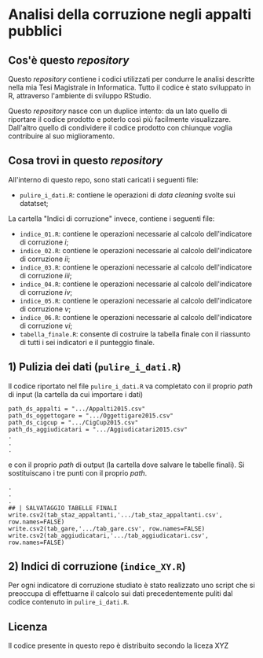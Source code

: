# Analisi della corruzione negli appalti pubblici

## Cos'è questo _repository_
Questo _repository_ contiene i codici utilizzati per condurre le analisi descritte nella mia Tesi Magistrale in Informatica. Tutto il codice è stato sviluppato in R, attraverso l'ambiente di sviluppo RStudio. 

Questo _repository_ nasce con un duplice intento: da un lato quello di riportare il codice prodotto e poterlo così più facilmente visualizzare. Dall'altro quello di condividere il codice prodotto con chiunque voglia contribuire al suo miglioramento.  

## Cosa trovi in questo _repository_ 
All'interno di questo repo, sono stati caricati i seguenti file: 
- `pulire_i_dati.R`: contiene le operazioni di _data cleaning_ svolte sui datatset;

La cartella "Indici di corruzione" invece, contiene i seguenti file:
- `indice_01.R`: contiene le operazioni necessarie al calcolo dell'indicatore di corruzione _i_;
- `indice_02.R`: contiene le operazioni necessarie al calcolo dell'indicatore di corruzione _ii_;
- `indice_03.R`: contiene le operazioni necessarie al calcolo dell'indicatore di corruzione _iii_;
- `indice_04.R`: contiene le operazioni necessarie al calcolo dell'indicatore di corruzione _iv_;
- `indice_05.R`: contiene le operazioni necessarie al calcolo dell'indicatore di corruzione _v_;
- `indice_06.R`: contiene le operazioni necessarie al calcolo dell'indicatore di corruzione _vi_;
- `tabella_finale.R`: consente di costruire la tabella finale con il riassunto di tutti i sei indicatori e il punteggio finale.

## 1) Pulizia dei dati (`pulire_i_dati.R`)
Il codice riportato nel file `pulire_i_dati.R` va completato con il proprio _path_ di input (la cartella da cui importare i dati) 

```
path_ds_appalti = ".../Appalti2015.csv"
path_ds_oggettogare = ".../Oggettigare2015.csv" 
path_ds_cigcup = ".../CigCup2015.csv"
path_ds_aggiudicatari = ".../Aggiudicatari2015.csv"
.
.
.
```
e con il proprio _path_ di output (la cartella dove salvare le tabelle finali). Si sostituiscano i tre punti con il proprio _path_. 

```
.
.
.
## | SALVATAGGIO TABELLE FINALI
write.csv2(tab_staz_appaltanti,'.../tab_staz_appaltanti.csv', row.names=FALSE)
write.csv2(tab_gare,'.../tab_gare.csv', row.names=FALSE)
write.csv2(tab_aggiudicatari,'.../tab_aggiudicatari.csv', row.names=FALSE)
```

## 2) Indici di corruzione (`indice_XY.R`)
Per ogni indicatore di corruzione studiato è stato realizzato uno script che si preoccupa di effettuarne il calcolo sui dati precedentemente puliti dal codice contenuto in `pulire_i_dati.R`.

## Licenza
Il codice presente in questo repo è distribuito secondo la liceza XYZ
